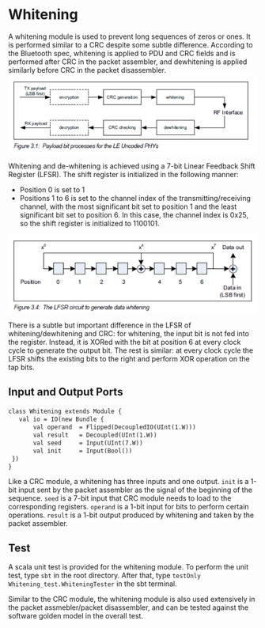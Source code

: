 ﻿# Whitening
A whitening module is used to prevent long sequences of zeros or ones. It is performed similar to a CRC despite some subtle difference. According to the Bluetooth spec, whitening is applied to PDU and CRC fields and is performed after CRC in the packet assembler, and dewhitening is applied similarly before CRC in the packet disassembler.
![whitening](image/whitening.png)

Whitening and de-whitening is achieved using a 7-bit Linear Feedback Shift Register (LFSR). The shift register is initialized in the following manner:
* Position 0 is set to 1
* Positions 1 to 6 is set to the channel index of the transmitting/receiving channel, with the most significant bit set to position 1 and the least significant bit set to position 6. In this case, the channel index is 0x25, so the shift register is initialized to 1100101.

![whitening_lfsr](image/whitening_lfsr.png)

There is a subtle but important difference in the LFSR of whitening/dewhitening and CRC: for whitening, the input bit is not fed into the register. Instead, it is XORed with the bit at position 6 at every clock cycle to generate the output bit. The rest is similar: at every clock cycle the LFSR shifts the existing bits to the right and perform XOR operation on the tap bits.

 ## Input and Output Ports
 ```
 class Whitening extends Module {
    val io = IO(new Bundle {
        val operand  = Flipped(DecoupledIO(UInt(1.W)))
        val result   = Decoupled(UInt(1.W))
        val seed     = Input(UInt(7.W))
        val init     = Input(Bool())       
  })
}
 ```
 Like a CRC module, a whitening has three inputs and one output. `init` is a 1-bit input sent by the packet assembler as the signal of the beginning of the sequence. `seed` is a 7-bit input that CRC module needs to load to the corresponding registers. `operand` is a 1-bit input for bits to perform certain operations. `result` is a 1-bit output produced by whitening and taken by the packet assembler. 

## Test
A scala unit test is provided for the whitening module. To perform the unit test, type `sbt` in the root directory. After that, type `testOnly Whitening_test.WhiteningTester` in the sbt terminal.

Similar to the CRC module, the whitening module is also used extensively in the packet assmebler/packet disassembler, and can be tested against the software golden model in the overall test.
